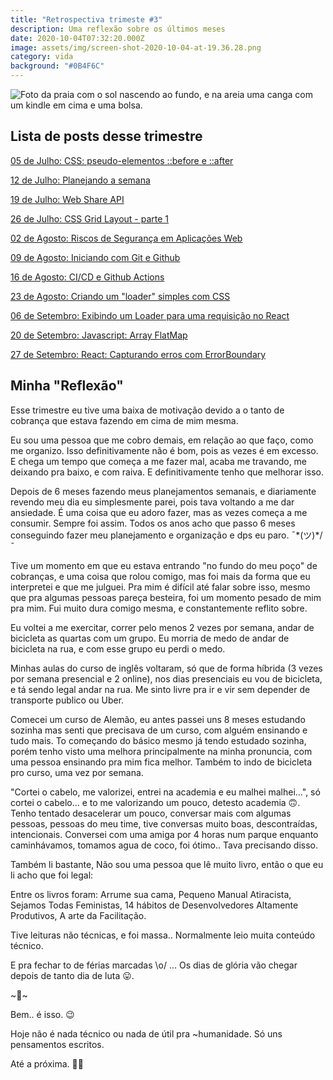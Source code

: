 ```yaml
---
title: "Retrospectiva trimeste #3"
description: Uma reflexão sobre os últimos meses
date: 2020-10-04T07:32:20.000Z
image: assets/img/screen-shot-2020-10-04-at-19.36.28.png
category: vida
background: "#0B4F6C"
---
```

![Foto da praia com o sol nascendo ao fundo, e na areia uma canga com um kindle em cima e uma bolsa.](assets/img/img_20200829_055819.jpg "Foto da praia com o sol nascendo ao fundo, e na areia uma canga com um kindle em cima e uma bolsa.")

## Lista de posts desse trimestre

[05 de Julho: CSS: pseudo-elementos ::before e ::after](https://blog.talitaoliveira.com.br/css-pseudo-elementos-before-e-after/)

[12 de Julho: Planejando a semana](https://blog.talitaoliveira.com.br/planejando-a-semana/)

[19 de Julho: Web Share API](https://blog.talitaoliveira.com.br/web-share-api/)

[26 de Julho: CSS Grid Layout - parte 1](https://blog.talitaoliveira.com.br/css-grid-layout-parte-1/)

[02 de Agosto: Riscos de Segurança em Aplicações Web](https://blog.talitaoliveira.com.br/riscos-de-seguran%C3%A7a-em-aplica%C3%A7%C3%B5es-web/)

[09 de Agosto: Iniciando com Git e Github](https://blog.talitaoliveira.com.br/iniciando-com-git-e-github/)

[16 de Agosto: CI/CD e Github Actions](https://blog.talitaoliveira.com.br/ci-cd-e-github-actions/)

[23 de Agosto: Criando um "loader" simples com CSS](https://blog.talitaoliveira.com.br/criando-um-loader-simples-com-css/)

[06 de Setembro: Exibindo um Loader para uma requisição no React](https://blog.talitaoliveira.com.br/exibindo-um-loader-para-uma-requisicao-no-react/)

[20 de Setembro: Javascript: Array FlatMap](https://blog.talitaoliveira.com.br/javascript-array-flatmap/)

[27 de Setembro: React: Capturando erros com ErrorBoundary](https://blog.talitaoliveira.com.br/react-capturando-erros-com-errorboundary/)

## Minha "Reflexão"

Esse trimestre eu tive uma baixa de motivação devido a o tanto de cobrança que estava fazendo em cima de mim mesma.

Eu sou uma pessoa que me cobro demais, em relação ao que faço, como me organizo. Isso definitivamente não é bom, pois as vezes é em excesso. E chega um tempo que começa a me fazer mal, acaba me travando, me deixando pra baixo, e com raiva. E definitivamente tenho que melhorar isso.

Depois de 6 meses fazendo meus planejamentos semanais, e diariamente revendo meu dia eu simplesmente parei, pois tava voltando a me dar ansiedade. É uma coisa que eu adoro fazer, mas as vezes começa a me consumir. Sempre foi assim. Todos os anos acho que passo 6 meses conseguindo fazer meu planejamento e organização e dps eu paro. ¯\*(ツ)*/¯

Tive um momento em que eu estava entrando "no fundo do meu poço" de cobranças, e uma coisa que rolou comigo, mas foi mais da forma que eu interpretei e que me julguei. Pra mim é difícil até falar sobre isso, mesmo que pra algumas pessoas pareça besteira, foi um momento pesado de mim pra mim. Fui muito dura comigo mesma, e constantemente reflito sobre.

Eu voltei a me exercitar, correr pelo menos 2 vezes por semana, andar de bicicleta as quartas com um grupo. Eu morria de medo de andar de bicicleta na rua, e com esse grupo eu perdi o medo.

Minhas aulas do curso de inglês voltaram, só que de forma híbrida (3 vezes por semana presencial e 2 online), nos dias presenciais eu vou de bicicleta, e tá sendo legal andar na rua. Me sinto livre pra ir e vir sem depender de transporte publico ou Uber.

Comecei um curso de Alemão, eu antes passei uns 8 meses estudando sozinha mas senti que precisava de um curso, com alguém ensinando e tudo mais. To começando do básico mesmo já tendo estudado sozinha, porém tenho visto uma melhora principalmente na minha pronuncia, com uma pessoa ensinando pra mim fica melhor. Também to indo de bicicleta pro curso, uma vez por semana.

"Cortei o cabelo, me valorizei, entrei na academia e eu malhei malhei...", só cortei o cabelo... e to me valorizando um pouco, detesto academia 🙃. Tenho tentado desacelerar um pouco, conversar mais com algumas pessoas, pessoas do meu time, tive conversas muito boas, descontraídas, intencionais. Conversei com uma amiga por 4 horas num parque enquanto caminhávamos, tomamos agua de coco, foi ótimo.. Tava precisando disso.

Também li bastante, Não sou uma pessoa que lê muito livro, então o que eu li acho que foi legal:

Entre os livros foram: Arrume sua cama, Pequeno Manual Atiracista, Sejamos Todas Feministas, 14 hábitos de Desenvolvedores Altamente Produtivos, A arte da Facilitação.

Tive leituras não técnicas, e foi massa.. Normalmente leio muita conteúdo técnico.

E pra fechar to de férias marcadas \o/ ... Os dias de glória vão chegar depois de tanto dia de luta 😛.

\~🌟\~

Bem.. é isso. 😉

Hoje não é nada técnico ou nada de útil pra ~humanidade. Só uns pensamentos escritos.

Até a próxima. 🤙🏽